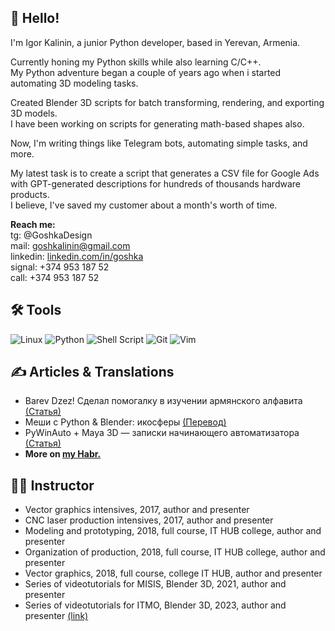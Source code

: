 ## 🚀 Hello!
I'm Igor Kalinin, a junior Python developer, based in Yerevan, Armenia.

Сurrently honing my Python skills while also learning C/C++.  
My Python adventure began a couple of years ago when i started automating 3D modeling tasks.

Created Blender 3D scripts for batch transforming, rendering, and exporting 3D models.  
I have been working on scripts for generating math-based shapes also.  

Now, I'm writing things like Telegram bots, automating simple tasks, and more.

My latest task is to create a script that generates a CSV file for Google Ads with GPT-generated descriptions for hundreds of thousands hardware products.  
I believe, I've saved my customer about a month's worth of time.

**Reach me:**  
tg: @GoshkaDesign  
mail: goshkalinin@gmail.com  
linkedin: [linkedin.com/in/goshka](https://www.linkedin.com/in/goshka/)  
signal: +374 953 187 52  
call: +374 953 187 52  

## 🛠️ Tools
![Linux](https://img.shields.io/badge/Linux-FCC624?style=for-the-badge&logo=linux&logoColor=black)
![Python](https://img.shields.io/badge/python-3670A0?style=for-the-badge&logo=python&logoColor=ffdd54)
![Shell Script](https://img.shields.io/badge/shell_script-%23121011.svg?style=for-the-badge&logo=gnu-bash&logoColor=white)
![Git](https://img.shields.io/badge/git-%23F05033.svg?style=for-the-badge&logo=git&logoColor=white)
![Vim](https://img.shields.io/badge/VIM-%2311AB00.svg?&style=for-the-badge&logo=vim&logoColor=white)


## ✍ Articles & Translations
- Barev Dzez! Сделал помогалку в изучении армянского алфавита [(Статья)](https://habr.com/ru/articles/671130/)
- Меши с Python & Blender: икосферы [(Перевод)](https://habr.com/ru/articles/647193/)
- PyWinAuto + Maya 3D — записки начинающего автоматизатора [(Статья)](https://habr.com/ru/articles/675264/)
- **More on [my Habr.](https://habr.com/ru/users/goshkalinin/)**

## 🧑‍🏫 Instructor
- Vector graphics intensives, 2017, author and presenter
- CNC laser production intensives, 2017, author and presenter
- Modeling and prototyping, 2018, full course, IT HUB college, author and presenter
- Organization of production, 2018, full course, IT HUB college, author and presenter
- Vector graphics, 2018, full course, college IT HUB, author and presenter
- Series of videotutorials for MISIS, Blender 3D, 2021, author and presenter
- Series of videotutorials for ITMO, Blender 3D, 2023, author and presenter [(link)](https://www.youtube.com/playlist?list=PLNL41_b9lv7F3NjnipJQN5nMzfNMSa7HH)


<!--
**Goshkalinin/Goshkalinin** is a ✨ _special_ ✨ repository because its `README.md` (this file) appears on your GitHub profile.

Here are some ideas to get you started:

- 🔭 I’m currently working on ...
- 🌱 I’m currently learning ...
- 👯 I’m looking to collaborate on ...
- 🤔 I’m looking for help with ...
- 💬 Ask me about ...
- 📫 How to reach me: ...
- 😄 Pronouns: ...
- ⚡ Fun fact: ...
-->
